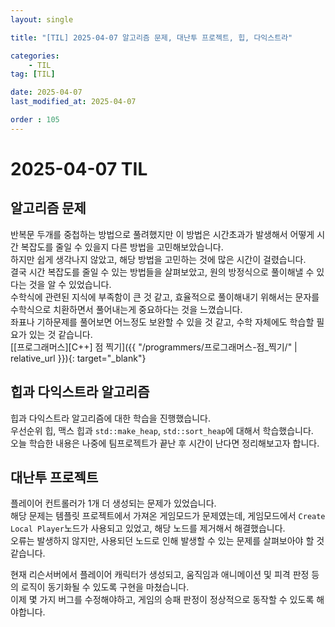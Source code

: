 ```yaml
---
layout: single

title: "[TIL] 2025-04-07 알고리즘 문제, 대난투 프로젝트, 힙, 다익스트라"

categories:
    - TIL
tag: [TIL]

date: 2025-04-07
last_modified_at: 2025-04-07

order : 105
---
```


# 2025-04-07 TIL

## 알고리즘 문제

반복문 두개를 중첩하는 방법으로 풀려했지만 이 방법은 시간초과가 발생해서 어떻게 시간 복잡도를 줄일 수 있을지 다른 방법을 고민해보았습니다.  
하지만 쉽게 생각나지 않았고, 해당 방법을 고민하는 것에 많은 시간이 걸렸습니다.  
결국 시간 복잡도를 줄일 수 있는 방법들을 살펴보았고, 원의 방정식으로 풀이해낼 수 있다는 것을 알 수 있었습니다.  
수학식에 관련된 지식에 부족함이 큰 것 같고, 효율적으로 풀이해내기 위해서는 문자를 수학식으로 치환하면서 풀어내는게 중요하다는 것을 느꼈습니다.  
좌표나 기하문제를 풀어보면 어느정도 보완할 수 있을 것 같고, 수학 자체에도 학습할 필요가 있는 것 같습니다.  
[[프로그래머스][C++] 점 찍기]({{ "/programmers/프로그래머스-점_찍기/" | relative_url }}){: target="_blank"}

## 힙과 다익스트라 알고리즘

힙과 다익스트라 알고리즘에 대한 학습을 진행했습니다.  
우선순위 힙, 맥스 힙과 `std::make_heap`, `std::sort_heap`에 대해서 학습했습니다.  
오늘 학습한 내용은 나중에 팀프로젝트가 끝난 후 시간이 난다면 정리해보고자 합니다.

## 대난투 프로젝트

플레이어 컨트롤러가 1개 더 생성되는 문제가 있었습니다.  
해당 문제는 템플릿 프로젝트에서 가져온 게임모드가 문제였는데, 게임모드에서 `Create Local Player`노드가 사용되고 있었고, 해당 노드를 제거해서 해결했습니다.  
오류는 발생하지 않지만, 사용되던 노드로 인해 발생할 수 있는 문제를 살펴보아야 할 것 같습니다.

현재 리슨서버에서 플레이어 캐릭터가 생성되고, 움직임과 애니메이션 및 피격 판정 등의 로직이 동기화될 수 있도록 구현을 마쳤습니다.  
이제 몇 가지 버그를 수정해야하고, 게임의 승패 판정이 정상적으로 동작할 수 있도록 해야합니다.